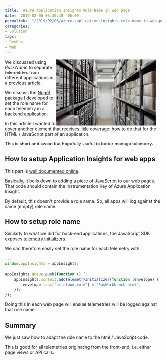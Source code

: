 ```yaml
---
title:  Azure Application Insights Role Name in web page
date:  2019-02-06 06:30:40 -05:00
permalink:  "/2019/02/06/azure-application-insights-role-name-in-web-page/"
categories:
- Solution
tags:
- DevOps
- Web
---
```

<img style="float:right;padding-right:20px;" title="From Pixabay" src="/assets/2019/2/azure-application-insights-role-name-in-web-page/archive-1850170_640-e1543861761364.jpg" />

We discussed using <em>Role Name</em> to separate telemetries from different applications in <a href="https://vincentlauzon.com/2019/01/23/azure-application-insights-role-name-nuget-package/">a previous article</a>.

We discuss the <a href="https://www.nuget.org/packages/AppInsights.TelemetryInitializers/">Nuget package I developed</a> to set the role name for each telemetry in a backend application.

In this article I wanted to cover another element that receives little coverage:  how to do that for the HTML / JavaScript part of an application.

This is short and sweat but hopefully useful to better manage telemetry.

<h2>How to setup Application Insights for web apps</h2>

This part is <a href="https://docs.microsoft.com/en-us/azure/application-insights/app-insights-javascript#add-the-sdk-script-to-your-app-or-web-pages">well documented online</a>.

Basically, it boils down to adding a <a href="https://docs.microsoft.com/en-us/azure/application-insights/app-insights-javascript#add-the-sdk-script-to-your-app-or-web-pages">piece of JavaScript</a> to our web pages.  That code should contain the Instrumentation Key of Azure Application Insight.

By default, this doesn't provide a role name.  So, all apps will log against the same (empty) role name.

<h2>How to setup role name</h2>

Similarly to what we did for back-end applications, the JavaScript SDK exposes <a href="https://github.com/Microsoft/ApplicationInsights-JS/blob/master/API-reference.md#addtelemetryinitializer">telemetry initializers</a>.

We can therefore easily set the role name for each telemetry with:

```javascript
...
window.appInsights = appInsights;

appInsights.queue.push(function () {
    appInsights.context.addTelemetryInitializer(function (envelope) {
        envelope.tags["ai.cloud.role"] = "PasWorkbench-html";
    });
});
```

Doing this in each web page will ensure telemetries will be logged against that role name.

<h2>Summary</h2>

We just saw how to adapt the role name to the html / JavaScript code.

This is good for all telemetries originating from the front-end, i.e. either page views or API calls.